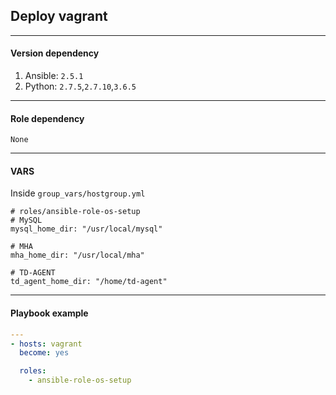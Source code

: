 ## Deploy vagrant  

- - - -  
#### Version dependency  
1. Ansible: `2.5.1`  
2. Python:  `2.7.5`,`2.7.10`,`3.6.5`  


- - - -  
#### Role dependency  
```
None
```


- - - -  
#### VARS  
Inside `group_vars/hostgroup.yml`  
```
# roles/ansible-role-os-setup
# MySQL
mysql_home_dir: "/usr/local/mysql"

# MHA
mha_home_dir: "/usr/local/mha"

# TD-AGENT
td_agent_home_dir: "/home/td-agent"
```


- - - -  
#### Playbook example  


```yml
---
- hosts: vagrant
  become: yes

  roles:
    - ansible-role-os-setup
```
